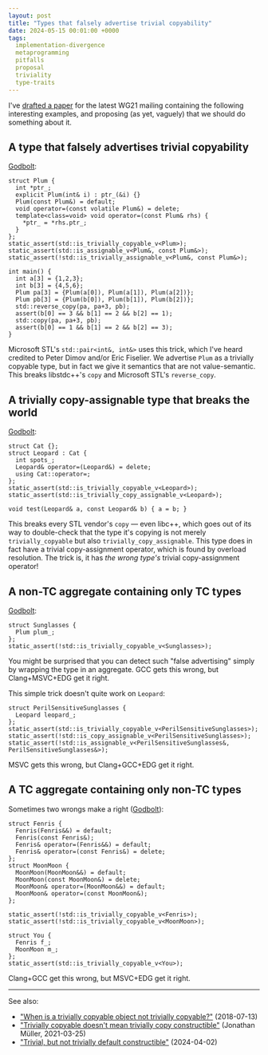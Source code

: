 ```yaml
---
layout: post
title: "Types that falsely advertise trivial copyability"
date: 2024-05-15 00:01:00 +0000
tags:
  implementation-divergence
  metaprogramming
  pitfalls
  proposal
  triviality
  type-traits
---
```


I've [drafted a paper](https://isocpp.org/files/papers/P3279R0.html) for the latest WG21 mailing containing the following interesting examples,
and proposing (as yet, vaguely) that we should do something about it.


## A type that falsely advertises trivial copyability

[Godbolt](https://godbolt.org/z/3o5az3vbh):

    struct Plum {
      int *ptr_;
      explicit Plum(int& i) : ptr_(&i) {}
      Plum(const Plum&) = default;
      void operator=(const volatile Plum&) = delete;
      template<class=void> void operator=(const Plum& rhs) {
        *ptr_ = *rhs.ptr_;
      }
    };
    static_assert(std::is_trivially_copyable_v<Plum>);
    static_assert(std::is_assignable_v<Plum&, const Plum&>);
    static_assert(!std::is_trivially_assignable_v<Plum&, const Plum&>);

    int main() {
      int a[3] = {1,2,3};
      int b[3] = {4,5,6};
      Plum pa[3] = {Plum(a[0]), Plum(a[1]), Plum(a[2])};
      Plum pb[3] = {Plum(b[0]), Plum(b[1]), Plum(b[2])};
      std::reverse_copy(pa, pa+3, pb);
      assert(b[0] == 3 && b[1] == 2 && b[2] == 1);
      std::copy(pa, pa+3, pb);
      assert(b[0] == 1 && b[1] == 2 && b[2] == 3);
    }

Microsoft STL's `std::pair<int&, int&>` uses this trick, which I've heard credited to
Peter Dimov and/or Eric Fiselier. We advertise `Plum` as a trivially copyable type,
but in fact we give it semantics that are not value-semantic. This breaks libstdc++'s `copy`
and Microsoft STL's `reverse_copy`.

## A trivially copy-assignable type that breaks the world

[Godbolt](https://godbolt.org/z/1EjKoqErT):

    struct Cat {};
    struct Leopard : Cat {
      int spots_;
      Leopard& operator=(Leopard&) = delete;
      using Cat::operator=;
    };
    static_assert(std::is_trivially_copyable_v<Leopard>);
    static_assert(std::is_trivially_copy_assignable_v<Leopard>);

    void test(Leopard& a, const Leopard& b) { a = b; }

This breaks every STL vendor's `copy` — even libc++, which goes out of its way to double-check
that the type it's copying is not merely `trivially_copyable` but also `trivially_copy_assignable`.
This type does in fact have a trivial copy-assignment operator, which is found by overload resolution.
The trick is, it has _the wrong type's_ trivial copy-assignment operator!


## A non-TC aggregate containing only TC types

[Godbolt](https://godbolt.org/z/7chzjWM1j):

    struct Sunglasses {
      Plum plum_;
    };
    static_assert(!std::is_trivially_copyable_v<Sunglasses>);

You might be surprised that you can detect such "false advertising" simply by wrapping
the type in an aggregate. GCC gets this wrong, but Clang+MSVC+EDG get it right.

This simple trick doesn't quite work on `Leopard`:

    struct PerilSensitiveSunglasses {
      Leopard leopard_;
    };
    static_assert(std::is_trivially_copyable_v<PerilSensitiveSunglasses>);
    static_assert(!std::is_copy_assignable_v<PerilSensitiveSunglasses>);
    static_assert(!std::is_assignable_v<PerilSensitiveSunglasses&, PerilSensitiveSunglasses&>);

MSVC gets this wrong, but Clang+GCC+EDG get it right.


## A TC aggregate containing only non-TC types

Sometimes two wrongs make a right ([Godbolt](https://godbolt.org/z/e8MoPnWdr)):

    struct Fenris {
      Fenris(Fenris&&) = default;
      Fenris(const Fenris&);
      Fenris& operator=(Fenris&&) = default;
      Fenris& operator=(const Fenris&) = delete;
    };
    struct MoonMoon {
      MoonMoon(MoonMoon&&) = default;
      MoonMoon(const MoonMoon&) = delete;
      MoonMoon& operator=(MoonMoon&&) = default;
      MoonMoon& operator=(const MoonMoon&);
    };

    static_assert(!std::is_trivially_copyable_v<Fenris>);
    static_assert(!std::is_trivially_copyable_v<MoonMoon>);

    struct You {
      Fenris f_;
      MoonMoon m_;
    };
    static_assert(std::is_trivially_copyable_v<You>);

Clang+GCC get this wrong, but MSVC+EDG get it right.

---

See also:

* ["When is a trivially copyable object not trivially copyable?"](/blog/2018/07/13/trivially-copyable-corner-cases/) (2018-07-13)
* ["Trivially copyable doesn't mean trivially copy constructible"](https://www.foonathan.net/2021/03/trivially-copyable/) (Jonathan Müller, 2021-03-25)
* ["Trivial, but not trivially default constructible"](/blog/2024/04/02/trivial-but-not-default-constructible/) (2024-04-02)
